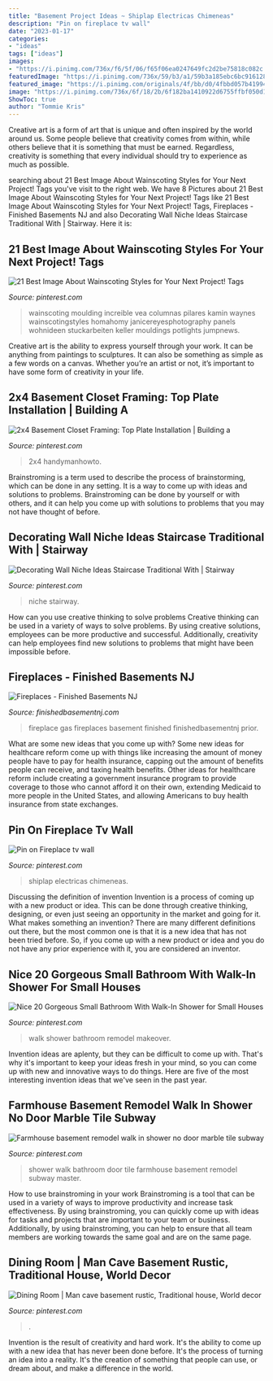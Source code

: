 ```yaml
---
title: "Basement Project Ideas ~ Shiplap Electricas Chimeneas"
description: "Pin on fireplace tv wall"
date: "2023-01-17"
categories:
- "ideas"
tags: ["ideas"]
images:
- "https://i.pinimg.com/736x/f6/5f/06/f65f06ea0247649fc2d2be75818c082c.jpg"
featuredImage: "https://i.pinimg.com/736x/59/b3/a1/59b3a185ebc6bc916128e2ec4dafdc18.jpg"
featured_image: "https://i.pinimg.com/originals/4f/bb/d0/4fbbd057b419947b13ad01a724bd3df1.jpg"
image: "https://i.pinimg.com/736x/6f/18/2b/6f182ba1410922d6755ffbf050d156df.jpg"
ShowToc: true
author: "Tommie Kris"
---
```



Creative art is a form of art that is unique and often inspired by the world around us. Some people believe that creativity comes from within, while others believe that it is something that must be earned. Regardless, creativity is something that every individual should try to experience as much as possible.

	

		
searching about 21 Best Image About Wainscoting Styles for Your Next Project! Tags you've visit to the right web. We have 8 Pictures about 21 Best Image About Wainscoting Styles for Your Next Project! Tags like 21 Best Image About Wainscoting Styles for Your Next Project! Tags, Fireplaces - Finished Basements NJ and also Decorating Wall Niche Ideas Staircase Traditional With | Stairway. Here it is:
		
    
## 21 Best Image About Wainscoting Styles For Your Next Project! Tags

<img loading=lazy src="https://i.pinimg.com/736x/59/b3/a1/59b3a185ebc6bc916128e2ec4dafdc18.jpg" onerror="this.onerror=null;this.src='https://tse4.mm.bing.net/th?id=OIP.wzucBBRtu0suecmV_QX-LwHaLH&amp;pid=15.1';" alt="21 Best Image About Wainscoting Styles for Your Next Project! Tags">

_Source: pinterest.com_

>wainscoting moulding increible vea columnas pilares kamin waynes wainscotingstyles homahomy janicereyesphotography panels wohnideen stuckarbeiten keller mouldings potlights jumpnews. 

	

Creative art is the ability to express yourself through your work. It can be anything from paintings to sculptures. It can also be something as simple as a few words on a canvas. Whether you’re an artist or not, it’s important to have some form of creativity in your life.

    
## 2x4 Basement Closet Framing: Top Plate Installation | Building A

<img loading=lazy src="https://i.pinimg.com/736x/70/e6/68/70e668173e024899dfae75c3a4ba2e95.jpg" onerror="this.onerror=null;this.src='https://tse2.mm.bing.net/th?id=OIP.VT_oZgd_rQ4ChUmV3WVgoAHaJ3&amp;pid=15.1';" alt="2x4 Basement Closet Framing: Top Plate Installation | Building a">

_Source: pinterest.com_

>2x4 handymanhowto. 

	

Brainstroming is a term used to describe the process of brainstorming, which can be done in any setting. It is a way to come up with ideas and solutions to problems. Brainstroming can be done by yourself or with others, and it can help you come up with solutions to problems that you may not have thought of before.

    
## Decorating Wall Niche Ideas Staircase Traditional With | Stairway

<img loading=lazy src="https://i.pinimg.com/736x/6f/18/2b/6f182ba1410922d6755ffbf050d156df.jpg" onerror="this.onerror=null;this.src='https://tse4.mm.bing.net/th?id=OIP.2YWusE6JTUJbPjnSLD7ZAAHaLE&amp;pid=15.1';" alt="Decorating Wall Niche Ideas Staircase Traditional With | Stairway">

_Source: pinterest.com_

>niche stairway. 

	

How can you use creative thinking to solve problems
Creative thinking can be used in a variety of ways to solve problems. By using creative solutions, employees can be more productive and successful. Additionally, creativity can help employees find new solutions to problems that might have been impossible before.

    
## Fireplaces - Finished Basements NJ

<img loading=lazy src="https://finishedbasementnj.com/wp-content/uploads/2020/02/IMG_1065-scaled.jpg" onerror="this.onerror=null;this.src='https://tse2.mm.bing.net/th?id=OIP.Qaj8uPptUHwT8sr36ompYwHaJ4&amp;pid=15.1';" alt="Fireplaces - Finished Basements NJ">

_Source: finishedbasementnj.com_

>fireplace gas fireplaces basement finished finishedbasementnj prior. 

	

What are some new ideas that you come up with?
Some new ideas for healthcare reform come up with things like increasing the amount of money people have to pay for health insurance, capping out the amount of benefits people can receive, and taxing health benefits. Other ideas for healthcare reform include creating a government insurance program to provide coverage to those who cannot afford it on their own, extending Medicaid to more people in the United States, and allowing Americans to buy health insurance from state exchanges.

    
## Pin On Fireplace Tv Wall

<img loading=lazy src="https://i.pinimg.com/736x/e0/df/c3/e0dfc3763e3ae1f68a755b071b92b2dd.jpg" onerror="this.onerror=null;this.src='https://tse3.mm.bing.net/th?id=OIP.6hSdiwabrghQhlQ5_I9BIgHaJ3&amp;pid=15.1';" alt="Pin on Fireplace tv wall">

_Source: pinterest.com_

>shiplap electricas chimeneas. 

	

Discussing the definition of invention
Invention is a process of coming up with a new product or idea. This can be done through creative thinking, designing, or even just seeing an opportunity in the market and going for it. What makes something an invention? There are many different definitions out there, but the most common one is that it is a new idea that has not been tried before. So, if you come up with a new product or idea and you do not have any prior experience with it, you are considered an inventor.

    
## Nice 20 Gorgeous Small Bathroom With Walk-In Shower For Small Houses

<img loading=lazy src="https://i.pinimg.com/736x/ee/8e/a9/ee8ea9ffb5da6ea46fcfb03ae619612c.jpg" onerror="this.onerror=null;this.src='https://tse4.mm.bing.net/th?id=OIP.NnjXfDZ2B5gTn3tBUTVQYQHaLI&amp;pid=15.1';" alt="Nice 20 Gorgeous Small Bathroom With Walk-In Shower for Small Houses">

_Source: pinterest.com_

>walk shower bathroom remodel makeover. 

	

Invention ideas are aplenty, but they can be difficult to come up with. That's why it's important to keep your ideas fresh in your mind, so you can come up with new and innovative ways to do things. Here are five of the most interesting invention ideas that we've seen in the past year.

    
## Farmhouse Basement Remodel Walk In Shower No Door Marble Tile Subway

<img loading=lazy src="https://i.pinimg.com/736x/f6/5f/06/f65f06ea0247649fc2d2be75818c082c.jpg" onerror="this.onerror=null;this.src='https://tse3.mm.bing.net/th?id=OIP.Gj08VZIT5fd5nvN52l3BpAHaJ4&amp;pid=15.1';" alt="Farmhouse basement remodel walk in shower no door marble tile subway">

_Source: pinterest.com_

>shower walk bathroom door tile farmhouse basement remodel subway master. 

	

How to use brainstroming in your work
Brainstroming is a tool that can be used in a variety of ways to improve productivity and increase task effectiveness. By using brainstroming, you can quickly come up with ideas for tasks and projects that are important to your team or business. Additionally, by using brainstroming, you can help to ensure that all team members are working towards the same goal and are on the same page.

    
## Dining Room | Man Cave Basement Rustic, Traditional House, World Decor

<img loading=lazy src="https://i.pinimg.com/originals/4f/bb/d0/4fbbd057b419947b13ad01a724bd3df1.jpg" onerror="this.onerror=null;this.src='https://tse2.mm.bing.net/th?id=OIP.tLMaHLLTyQF71kyeAPDKFgHaLH&amp;pid=15.1';" alt="Dining Room | Man cave basement rustic, Traditional house, World decor">

_Source: pinterest.com_

>. 

	

Invention is the result of creativity and hard work. It's the ability to come up with a new idea that has never been done before. It's the process of turning an idea into a reality. It's the creation of something that people can use, or dream about, and make a difference in the world.

